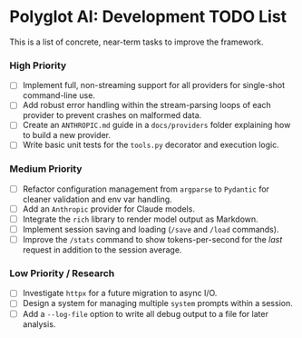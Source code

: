 # Polyglot AI: Development TODO List

This is a list of concrete, near-term tasks to improve the framework.

### High Priority

- [ ] Implement full, non-streaming support for all providers for single-shot command-line use.
- [ ] Add robust error handling within the stream-parsing loops of each provider to prevent crashes on malformed data.
- [ ] Create an `ANTHROPIC.md` guide in a `docs/providers` folder explaining how to build a new provider.
- [ ] Write basic unit tests for the `tools.py` decorator and execution logic.

### Medium Priority

- [ ] Refactor configuration management from `argparse` to `Pydantic` for cleaner validation and env var handling.
- [ ] Add an `Anthropic` provider for Claude models.
- [ ] Integrate the `rich` library to render model output as Markdown.
- [ ] Implement session saving and loading (`/save` and `/load` commands).
- [ ] Improve the `/stats` command to show tokens-per-second for the *last* request in addition to the session average.

### Low Priority / Research

- [ ] Investigate `httpx` for a future migration to async I/O.
- [ ] Design a system for managing multiple `system` prompts within a session.
- [ ] Add a `--log-file` option to write all debug output to a file for later analysis.

